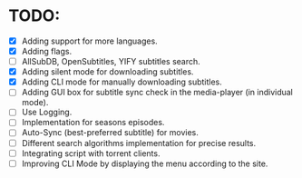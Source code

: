 # TODO:

- [x] Adding support for more languages.
- [x] Adding flags.
- [ ] AllSubDB, OpenSubtitles, YIFY subtitles search.
- [X] Adding silent mode for downloading subtitles.
- [X] Adding CLI mode for manually downloading subtitles.
- [ ] Adding GUI box for subtitle sync check in the media-player (in individual mode).
- [ ] Use Logging.
- [ ] Implementation for seasons episodes.
- [ ] Auto-Sync (best-preferred subtitle) for movies.
- [ ] Different search algorithms implementation for precise results. 
- [ ] Integrating script with torrent clients.
- [ ] Improving CLI Mode by displaying the menu according to the site.
